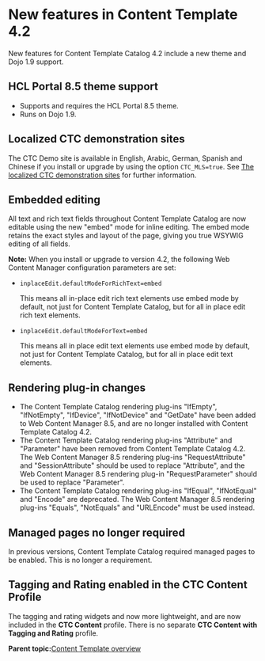# New features in Content Template 4.2

New features for Content Template Catalog 4.2 include a new theme and Dojo 1.9 support.

## HCL Portal 8.5 theme support

-   Supports and requires the HCL Portal 8.5 theme.
-   Runs on Dojo 1.9.

## Localized CTC demonstration sites

The CTC Demo site is available in English, Arabic, German, Spanish and Chinese if you install or upgrade by using the option `CTC_MLS=true`. See [The localized CTC demonstration sites](ctc_overview_comp_demo-mls.md) for further information.

## Embedded editing

All text and rich text fields throughout Content Template Catalog are now editable using the new "embed" mode for inline editing. The embed mode retains the exact styles and layout of the page, giving you true WSYWIG editing of all fields.

**Note:** When you install or upgrade to version 4.2, the following Web Content Manager configuration parameters are set:

-   `inplaceEdit.defaultModeForRichText=embed`

    This means all in-place edit rich text elements use embed mode by default, not just for Content Template Catalog, but for all in place edit rich text elements.

-   `inplaceEdit.defaultModeForText=embed`

    This means all in place edit text elements use embed mode by default, not just for Content Template Catalog, but for all in place edit text elements.


## Rendering plug-in changes

-   The Content Template Catalog rendering plug-ins "IfEmpty", "IfNotEmpty", "IfDevice", "IfNotDevice" and "GetDate" have been added to Web Content Manager 8.5, and are no longer installed with Content Template Catalog 4.2.
-   The Content Template Catalog rendering plug-ins "Attribute" and "Parameter" have been removed from Content Template Catalog 4.2. The Web Content Manager 8.5 rendering plug-ins "RequestAttribute" and "SessionAttribute" should be used to replace "Attribute", and the Web Content Manager 8.5 rendering plug-in "RequestParameter" should be used to replace "Parameter".
-   The Content Template Catalog rendering plug-ins "IfEqual", "IfNotEqual" and "Encode" are deprecated. The Web Content Manager 8.5 rendering plug-ins "Equals", "NotEquals" and "URLEncode" must be used instead.

## Managed pages no longer required

In previous versions, Content Template Catalog required managed pages to be enabled. This is no longer a requirement.

## Tagging and Rating enabled in the CTC Content Profile

The tagging and rating widgets and now more lightweight, and are now included in the **CTC Content** profile. There is no separate **CTC Content with Tagging and Rating** profile.

**Parent topic:**[Content Template overview](../ctc/ctc_overview.md)

